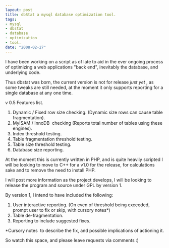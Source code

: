 ```yaml
--- 
layout: post
title: dbStat a mysql database optimization tool.
tags: 
- mysql
- dbstat
- database
- optimization
- tool.
date: "2008-02-27"
---
```

I have been working on a script as of late to aid in the ever ongoing process of optimizing a web applications "back end", inevitably the database, and underlying code.

Thus dbstat was born, the current version is not for release _just yet_ , as some tweaks are still needed, at the moment it only supports reporting for a single database at any one time.

v 0.5 Features list.
<ol>
	<li>Dynamic / Fixed row size checking. (Dynamic size rows can cause table fragmentation).</li>
	<li>MyISAM / InnoDB  checking (Reports total number of tables using these engines).</li>
	<li>Index threshold testing.</li>
	<li>Table fragmentation threshold testing.</li>
	<li>Table size threshold testing.</li>
	<li>Database size reporting.</li>
</ol>
At the moment this is currently written in PHP, and is quite heavily scripted I will be looking to move to C++ for a v1.0 for the release, for calculations sake and to remove the need to install PHP.

I will post more information as the project develops, I will be looking to release the program and source under GPL by version 1.

By version 1, I intend to have included the following:
<ol>
	<li>User interactive reporting. (On even of threshold being exceeded, prompt user to fix or skip, with cursory notes*)</li>
	<li>Table de-fragmentation.</li>
	<li>Reporting to include suggested fixes.</li>
</ol>
*Cursory notes  to describe the fix, and possible implications of actioning it.

So watch this space, and please leave requests via comments :)
